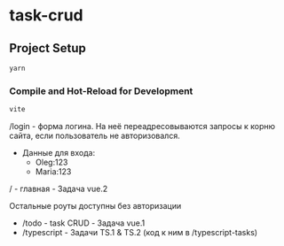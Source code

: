 # task-crud

## Project Setup

```sh
yarn
```

### Compile and Hot-Reload for Development

```sh
vite
```

/login - форма логина. На неё переадресовываются запросы к корню сайта, если пользователь не авторизовался.

* Данные для входа:
  * Oleg:123
  * Maria:123

/ - главная - Задача vue.2

Остальные роуты доступны без авторизации

* /todo - task CRUD - Задача vue.1
* /typescript - Задачи TS.1 & TS.2 (код к ним в /typescript-tasks)


